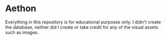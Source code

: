 # Aethon
Everything in this repository is for educational purposes only.
I didn't create the database, neither did I create or take credit for any of the visual assets such as images.

